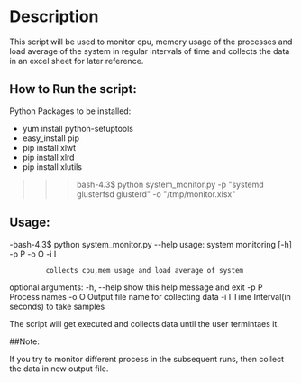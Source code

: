 # Description

This script will be used to monitor cpu, memory usage of the
processes and load average of the system in regular intervals of time
and collects the data in an excel sheet for later reference.

## How to Run the script:

Python Packages to be installed:
  - yum install python-setuptools
  - easy_install pip
  - pip install xlwt
  - pip install xlrd
  - pip install xlutils

  >>> bash-4.3$ python system_monitor.py -p "systemd glusterfsd glusterd" -o "/tmp/monitor.xlsx"

## Usage:
  -bash-4.3$ python system_monitor.py --help
             usage: system monitoring [-h] -p P -o O -i I

             collects cpu,mem usage and load average of system

optional arguments:
    -h, --help  show this help message and exit
    -p P        Process names
    -o O        Output file name for collecting data
    -i I        Time Interval(in seconds) to take samples

The script will get executed and collects data until the user termintaes it.

##Note: 

If you try to monitor different process in the subsequent runs,
then collect the data in new output file. 
